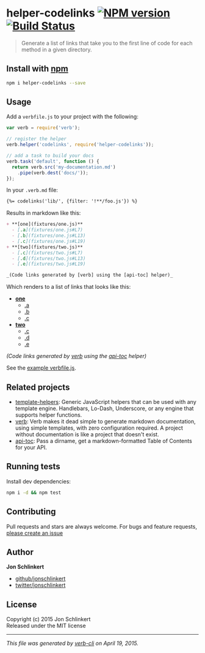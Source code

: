 # helper-codelinks [![NPM version](https://badge.fury.io/js/helper-codelinks.svg)](http://badge.fury.io/js/helper-codelinks)  [![Build Status](https://travis-ci.org/helpers/helper-codelinks.svg)](https://travis-ci.org/helpers/helper-codelinks) 

> Generate a list of links that take you to the first line of code for each method in a given directory.

## Install with [npm](npmjs.org)

```bash
npm i helper-codelinks --save
```

## Usage

Add a `verbfile.js` to your project with the following:

```js
var verb = require('verb');

// register the helper
verb.helper('codelinks', require('helper-codelinks'));

// add a task to build your docs
verb.task('default', function () {
  return verb.src('my-documentation.md')
    .pipe(verb.dest('docs/'));
});
```

In your `.verb.md` file:

```markdown
{%= codelinks('lib/', {filter: '!**/foo.js'}) %}
```

Results in markdown like this:

```markdown
+ **[one](fixtures/one.js)**
  - [.a](fixtures/one.js#L7)
  - [.b](fixtures/one.js#L13)
  - [.c](fixtures/one.js#L19)
+ **[two](fixtures/two.js)**
  - [.c](fixtures/two.js#L7)
  - [.d](fixtures/two.js#L13)
  - [.e](fixtures/two.js#L19)

_(Code links generated by [verb] using the [api-toc] helper)_
```

Which renders to a list of links that looks like this:

+ **[one](fixtures/one.js)**
  - [.a](fixtures/one.js#L7)
  - [.b](fixtures/one.js#L13)
  - [.c](fixtures/one.js#L19)
+ **[two](fixtures/two.js)**
  - [.c](fixtures/two.js#L7)
  - [.d](fixtures/two.js#L13)
  - [.e](fixtures/two.js#L19)

_(Code links generated by [verb] using the [api-toc] helper)_

See the [example verbfile.js](./verbfile.js).

## Related projects
 * [template-helpers](https://github.com/jonschlinkert/template-helpers): Generic JavaScript helpers that can be used with any template engine. Handlebars, Lo-Dash, Underscore, or any engine that supports helper functions.
 * [verb](https://github.com/assemble/verb): Verb makes it dead simple to generate markdown documentation, using simple templates, with zero configuration required. A project without documentation is like a project that doesn't exist.
 * [api-toc](https://github.com/jonschlinkert/api-toc): Pass a dirname, get a markdown-formatted Table of Contents for your API.  

## Running tests
Install dev dependencies:

```bash
npm i -d && npm test
```

## Contributing
Pull requests and stars are always welcome. For bugs and feature requests, [please create an issue](https://github.com/helpers/helper-codelinks/issues)

## Author

**Jon Schlinkert**

+ [github/jonschlinkert](https://github.com/jonschlinkert)
+ [twitter/jonschlinkert](http://twitter.com/jonschlinkert) 

## License
Copyright (c) 2015 Jon Schlinkert  
Released under the MIT license

***

_This file was generated by [verb-cli](https://github.com/assemble/verb-cli) on April 19, 2015._


<!-- reflinks generated by verb-reflinks plugin -->

[api-toc]: https://github.com/jonschlinkert/api-toc
[verb]: https://github.com/assemble/verb
[template]: https://github.com/jonschlinkert/template